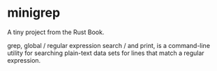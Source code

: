 # minigrep

A tiny project from the Rust Book.

grep, global / regular expression search / and print, is a command-line utility for searching plain-text data sets for lines that match a regular expression.